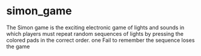 # simon_game
 The Simon game is the exciting electronic game of lights and sounds in which players must repeat random sequences of lights by pressing the colored pads in the correct order. one Fail to remember the sequence loses the game
